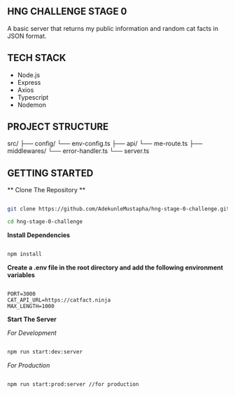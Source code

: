## HNG CHALLENGE STAGE 0
A basic server that returns my public information and random cat facts in JSON format.

## TECH STACK
- Node.js
- Express
- Axios
- Typescript
- Nodemon

## PROJECT STRUCTURE
src/
├── config/
    └── env-config.ts
├── api/
    └── me-route.ts 
├── middlewares/
    └── error-handler.ts
└── server.ts

## GETTING STARTED

** Clone The Repository **

```bash

git clone https://github.com/AdekunleMustapha/hng-stage-0-challenge.git

cd hng-stage-0-challenge

```

**Install Dependencies**

```bash

npm install

```
**Create a .env file in the root directory and add the following environment variables**

```env

PORT=3000
CAT_API_URL=https://catfact.ninja
MAX_LENGTH=1000

```

**Start The Server**

*For Development*

```bash

npm run start:dev:server 

```
*For Production*

```bash

npm run start:prod:server //for production

```